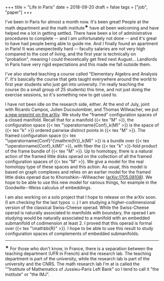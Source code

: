+++
title = "Life in Paris"
date = 2018-09-20
draft = false
tags = ["job", "paper"]
+++

I've been in Paris for almost a month now.
It's been great!
People at the math department and the math institute<sup>★</sup> have all been welcoming and have helped me a lot in getting settled.
There have been a lot of administrative procedures to complete -- and I am unfortunately not done -- and it's great to have had people being able to guide me.
And I finally found an apartment in Paris!
It was unexpectedly hard -- faculty salaries are not very high compared to the cost of living, and the first year is technically on "probation", meaning I could theoretically get fired next August...
Landlords in Paris have very rigid expectations and this made me fall outside them.
<!--more-->

I've also started teaching a course called "Elementary Algebra and Analysis I".
It's basically the course that gets taught everywhere around the world to first year students who just get into university.
I'm really teaching the course (to a small group of 25 students) this time, and not just doing the exercise sessions, so it's something new to get used to.

I have not been idle on the research side, either.
At the end of July, joint with Ricardo Campos, Julien Ducoulombier, and Thomas Willwacher, we put [a new preprint on the arXiv](https://arxiv.org/abs/1807.08319).
We study the "framed" configuration spaces of a closed manifold.
Recall that for a manifold {{< tex "M" >}}, the configuration space {{< tex "\operatorname{Conf}_k(M)" >}} is the space of {{< tex "k" >}} ordered pairwise distinct points in {{< tex "M" >}}.
The framed configuration space {{< tex "\operatorname{Conf}^{\mathrm{fr}}_k(M)" >}} is a bundle over {{< tex "\operatorname{Conf}_k(M)" >}}, with fiber the {{< tex "k" >}}-fold product of the frame bundle of {{< tex "M" >}}.
Up to homotopy, there is a natural action of the framed little disks operad on the collection of all the framed configuration spaces of {{< tex "M" >}}.
We give a model for the real homotopy type of these spaces and this action.
As usual, this model is based on graph complexes and relies on an earlier model for the framed little disks operad due to Khoroshkin--Willwacher ([arXiv:1705.08108](https://arxiv.org/abs/1705.08108)).
We hope to be able to use this new model for various things, for example in the Goodwille--Weiss calculus of embeddings.

I am also working on a solo project that I hope to release on the arXiv soon.
(I am checking for the last typos ☺.)
I am studying a higher-codimensional version of the classical Swiss-Cheese operad.
While the Swiss-Cheese operad is naturally associated to manifolds with boundary, the operad I am studying would be naturally associated to a manifold with an embedded submanifold of codimension at least 2.
I proved that this operad is formal over {{< tex "\mathbb{R}" >}}.
I hope to be able to use this result to study configuration spaces of complements of embedded submanifolds.

---

<sup>★</sup> For those who don't know, in France, there is a separation between the teaching department (UFR in French) and the research lab.
The teaching department is part of the university, while the research lab is part of the university and the CNRS.
The math research lab I'm at is called the ""Institute of Mathematics of Jussieu-Paris Left Bank" so I tend to call it "the institute" or "the IMJ".
